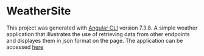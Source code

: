 # WeatherSite

This project was generated with [Angular CLI](https://github.com/angular/angular-cli) version 7.3.8.
A simple weather application that illustrates the use of retrieving data from other endpoints and displayes them
in json format on the page. The application can be accessed [here](https://harrells-677e9.firebaseapp.com)
